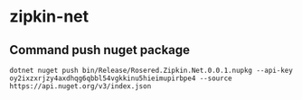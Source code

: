 # zipkin-net

## Command push nuget package

`dotnet nuget push bin/Release/Rosered.Zipkin.Net.0.0.1.nupkg --api-key oy2ixzxrjzy4axdhqg6qbbl54vgkkinu5hieimupirbpe4 --source https://api.nuget.org/v3/index.json`